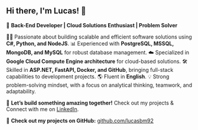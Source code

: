 ## **Hi there, I'm Lucas!** 👋
🚀 **Back-End Developer | Cloud Solutions Enthusiast | Problem Solver**

👨‍💻 Passionate about building scalable and efficient software solutions using **C#, Python, and NodeJS**.
📊 Experienced with **PostgreSQL, MSSQL, MongoDB, and MySQL** for robust database management.
☁️ Specialized in **Google Cloud Compute Engine architecture** for cloud-based solutions.
🛠️ Skilled in **ASP.NET, FastAPI, Docker, and GitHub**, bringing full-stack capabilities to development projects.
🌎 Fluent in **English**.
💡 Strong problem-solving mindset, with a focus on analytical thinking, teamwork, and adaptability.

🔗 **Let’s build something amazing together!** Check out my projects & Connect with me on [LinkedIn](https://linkedin.com/in/lucasbm92).

📌 **Check out my projects on GitHub:** [github.com/lucasbm92](https://github.com/lucasbm92)
